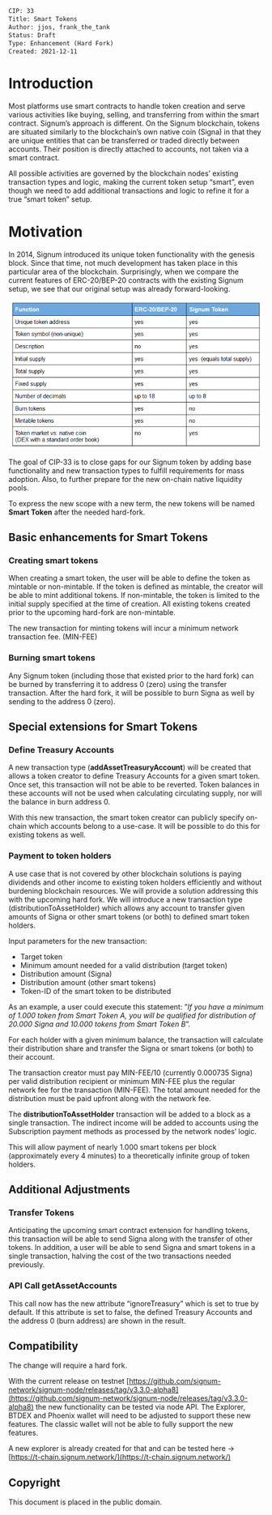     CIP: 33
    Title: Smart Tokens
    Author: jjos, frank_the_tank
    Status: Draft
    Type: Enhancement (Hard Fork)
    Created: 2021-12-11
    
# Introduction
Most platforms use smart contracts to handle token creation and serve various activities like buying, selling, and transferring from within the smart contract. 
Signum’s approach is different. On the Signum blockchain, tokens are situated similarly to the blockchain’s own native coin (Signa) in that they are unique entities that can be transferred or traded directly between accounts.
Their position is directly attached to accounts, not taken via a smart contract. 

All possible activities are governed by the blockchain nodes’ existing transaction types and logic, making the current token setup “smart”, even though we need to add additional transactions and logic to refine it for a true “smart token” setup.

# Motivation
In 2014, Signum introduced its unique token functionality with the genesis block. Since that time, not much development has taken place in this particular area of the blockchain. Surprisingly, when we compare the current features of ERC-20/BEP-20 contracts with the existing Signum setup, we see that our original setup was already forward-looking.

![Compare](cip-0033/CIP33_table.png)


The goal of CIP-33 is to close gaps for our Signum token by adding base functionality and new transaction types to fulfill requirements for mass adoption. Also, to further prepare for the new on-chain native liquidity pools.

To express the new scope with a new term, the new tokens will be named  **Smart Token** after the needed hard-fork.

## Basic enhancements for Smart Tokens

### Creating smart tokens
When creating a smart token, the user will be able to define the token as mintable or non-mintable. If the token is defined as mintable, the creator will be able to mint additional tokens. If non-mintable, the token is limited to the initial supply specified at the time of creation. All existing tokens created prior to the upcoming hard-fork are non-mintable.

The new transaction for minting tokens will incur a minimum network transaction fee.
(MIN-FEE)

### Burning smart tokens
Any Signum token (including those that existed prior to the hard fork) can be burned by transferring it to address 0 (zero) using the transfer transaction. After the hard fork, it will be possible to burn Signa as well by sending to the address 0 (zero).

## Special extensions for Smart Tokens

### Define Treasury Accounts
A new transaction type (**addAssetTreasuryAccount**) will be created that allows a token creator to define Treasury Accounts for a given smart token. Once set, this transaction will not be able to be reverted. Token balances in these accounts will not be used when calculating circulating supply, nor will the balance in burn address 0.

With this new transaction, the smart token creator can publicly specify on-chain which accounts belong to a use-case. It will be possible to do this for existing tokens as well.

### Payment to token holders
A use case that is not covered by other blockchain solutions is paying dividends and other income to existing token holders efficiently and without burdening blockchain resources. We will provide a solution addressing this with the upcoming hard fork. We will introduce a new transaction type (distributionToAssetHolder) which allows any account to transfer given amounts of Signa or other smart tokens (or both) to defined smart token holders.

Input parameters for the new transaction:

- Target token 
- Minimum amount needed for a valid distribution (target token)
- Distribution amount (Signa)
- Distribution amount (other smart tokens) 
- Token-ID of the smart token to be distributed

As an example, a user could execute this statement: ”*If you have a minimum of 1.000 token from Smart Token A, you will be qualified for distribution of 20.000 Signa and 10.000 tokens from Smart Token B*”.

For each holder with a given minimum balance, the transaction will calculate their distribution share and transfer the Signa or smart tokens (or both) to their account.

The transaction creator must pay MIN-FEE/10 (currently 0.000735 Signa) per valid distribution recipient or minimum MIN-FEE plus the regular network fee for the transaction (MIN-FEE).
The total amount needed for the distribution must be paid upfront along with the network fee. 

The **distributionToAssetHolder** transaction will be added to a block as a single transaction. The indirect income will be added to accounts using  the Subscription payment methods as processed by the network nodes’ logic.

This will allow payment of nearly 1.000 smart tokens per block (approximately every 4 minutes) to a theoretically infinite group of token holders.

## Additional Adjustments 

### Transfer Tokens
Anticipating the upcoming smart contract extension for handling tokens, this transaction will be able to send Signa along with the transfer of other tokens. In addition, a user will be able to send Signa and smart tokens in a single transaction, halving the cost of the two transactions needed previously.

### API Call getAssetAccounts
This call now has the new attribute “ignoreTreasury” which is set to true by default.
If this attribute is set to false, the defined Treasury Accounts and the address 0
(burn address) are shown in the result.

## Compatibility
The change will require a hard fork.

With the current release on testnet [https://github.com/signum-network/signum-node/releases/tag/v3.3.0-alpha8](https://github.com/signum-network/signum-node/releases/tag/v3.3.0-alpha8) the new functionality can be tested via node API.
The Explorer, BTDEX and Phoenix wallet will need to be adjusted to support these new features. The classic wallet will not be able to fully support the new features.


A new explorer is already created for that and can be tested here → [https://t-chain.signum.network/](https://t-chain.signum.network/)

## Copyright
This document is placed in the public domain.


